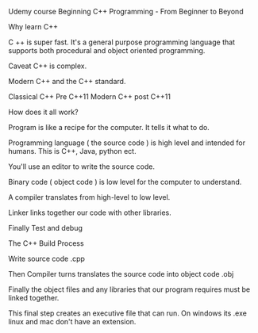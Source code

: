 Udemy course Beginning C++ Programming - From Beginner to Beyond

Why learn C++

C ++ is super fast. It's a general purpose programming language that supports both procedural and object oriented programming.

Caveat C++ is complex.

Modern C++ and the C++ standard.

Classical C++ Pre C++11 Modern C++ post C++11


How does it all work?

Program is like a recipe for the computer. It tells it what to do.

Programming language ( the source code )  is high level and intended for humans. This is C++, Java, python ect.

You'll use an editor to write the source code.

Binary code ( object code ) is low level for the computer to understand.

A compiler translates from high-level to low level.

Linker links together our code with other libraries.

Finally Test and debug


The C++ Build Process

Write source code .cpp

Then Compiler turns translates the source code into object code .obj

Finally the object files and any libraries that our program requires must be linked together.

This final step creates an executive file that can run.
On windows its .exe linux and mac don't have an extension.
